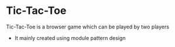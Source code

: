 # Tic-Tac-Toe
Tic-Tac-Toe  is a browser game which can be played by two players
- It mainly created using module pattern design 

